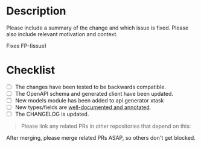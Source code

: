 # Description

Please include a summary of the change and which issue is fixed. Please also
include relevant motivation and context.

Fixes FP-(issue)

# Checklist

<!--
Please make sure all of these are checked before merging. Please leave items
you think are non-applicable in the list, but use strike-through (`~~`) to
indicate they don't apply.
-->

- [ ] The changes have been tested to be backwards compatible.
- [ ] The OpenAPI schema and generated client have been updated.
- [ ] New models module has been added to api generator xtask
- [ ] New types/fields are [well-documented and annotated](/CONTRIBUTING.md#adding-types-and-their-annotations).
- [ ] The CHANGELOG is updated.

> Please link any related PRs in other repositories that depend on this:

<!-- * API: https://github.com/fiberplane/api/pull/XXX -->
<!-- * Studio: https://github.com/fiberplane/studio/pull/XXX  -->
<!-- * Providers: https://github.com/fiberplane/providers/pull/XXX -->
<!-- * Daemon: https://github.com/fiberplane/fpd/pull/XXX -->
<!-- * FP: https://github.com/fiberplane/fp/pull/XXX -->
<!-- * OT: https://github.com/fiberplane/fiberplane-ot/pull/XXX -->

After merging, please merge related PRs ASAP, so others don't get blocked.
